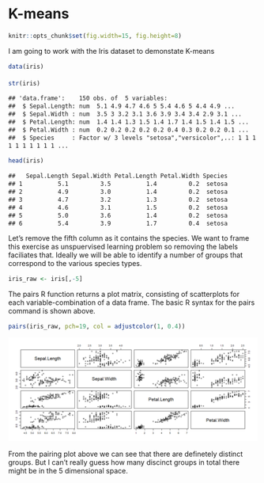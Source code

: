 K-means
================

``` r
knitr::opts_chunk$set(fig.width=15, fig.height=8)
```

I am going to work with the Iris dataset to demonstate K-means

``` r
data(iris)

str(iris)
```

    ## 'data.frame':    150 obs. of  5 variables:
    ##  $ Sepal.Length: num  5.1 4.9 4.7 4.6 5 5.4 4.6 5 4.4 4.9 ...
    ##  $ Sepal.Width : num  3.5 3 3.2 3.1 3.6 3.9 3.4 3.4 2.9 3.1 ...
    ##  $ Petal.Length: num  1.4 1.4 1.3 1.5 1.4 1.7 1.4 1.5 1.4 1.5 ...
    ##  $ Petal.Width : num  0.2 0.2 0.2 0.2 0.2 0.4 0.3 0.2 0.2 0.1 ...
    ##  $ Species     : Factor w/ 3 levels "setosa","versicolor",..: 1 1 1 1 1 1 1 1 1 1 ...

``` r
head(iris)
```

    ##   Sepal.Length Sepal.Width Petal.Length Petal.Width Species
    ## 1          5.1         3.5          1.4         0.2  setosa
    ## 2          4.9         3.0          1.4         0.2  setosa
    ## 3          4.7         3.2          1.3         0.2  setosa
    ## 4          4.6         3.1          1.5         0.2  setosa
    ## 5          5.0         3.6          1.4         0.2  setosa
    ## 6          5.4         3.9          1.7         0.4  setosa

Let’s remove the fifth column as it contains the species. We want to
frame this exercise as unspuervised learning problem so removing the
labels faciliates that. Ideally we will be able to identify a number of
groups that correspond to the various species types.

``` r
iris_raw <- iris[,-5]
```

The pairs R function returns a plot matrix, consisting of scatterplots
for each variable-combination of a data frame. The basic R syntax for
the pairs command is shown above.

``` r
pairs(iris_raw, pch=19, col = adjustcolor(1, 0.4))
```

![](kmeans_files/figure-gfm/unnamed-chunk-5-1.png)<!-- -->

From the pairing plot above we can see that there are definetely
distinct groups. But I can’t really guess how many discinct groups in
total there might be in the 5 dimensional space.
